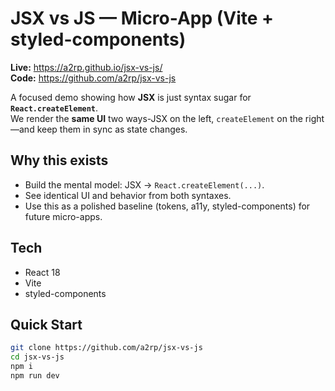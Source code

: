 # JSX vs JS — Micro-App (Vite + styled-components)

**Live:** https://a2rp.github.io/jsx-vs-js/  
**Code:** https://github.com/a2rp/jsx-vs-js

A focused demo showing how **JSX** is just syntax sugar for **`React.createElement`**.  
We render the **same UI** two ways-JSX on the left, `createElement` on the right—and keep them in sync as state changes.

## Why this exists

-   Build the mental model: JSX → `React.createElement(...)`.
-   See identical UI and behavior from both syntaxes.
-   Use this as a polished baseline (tokens, a11y, styled-components) for future micro-apps.

## Tech

-   React 18
-   Vite
-   styled-components

## Quick Start

```bash
git clone https://github.com/a2rp/jsx-vs-js
cd jsx-vs-js
npm i
npm run dev
```
